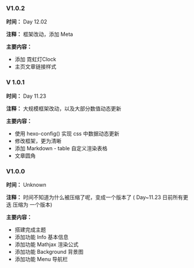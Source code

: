 ### V1.0.2

**时间：** Day 12.02

**注释：** 框架改动，添加 Meta

**主要内容：**

-  添加 霓虹灯Clock
-  主页文章链接样式



### V 1.0.1

**时间：** Day 11.23

**注释：** 大规模框架改动，以及大部分数值动态更新

**主要内容：**

- 使用 hexo-config() 实现 css 中数据动态更新
- 修改框架，更为清晰
- 添加 Markdown - table 自定义渲染表格
- 文章圆角



### V1.0.0

**时间：** Unknown

**注释：** 时间不知道为什么被压缩了呢，变成一个版本了 ( Day~11.23 日前所有更迭 压缩为 一个版本)

**主要内容：**

- 搭建完成主题
- 添加功能 Info 基本信息
- 添加功能 Mathjax 渲染公式
- 添加功能 Background 背景图
- 添加功能 Menu 导航栏

